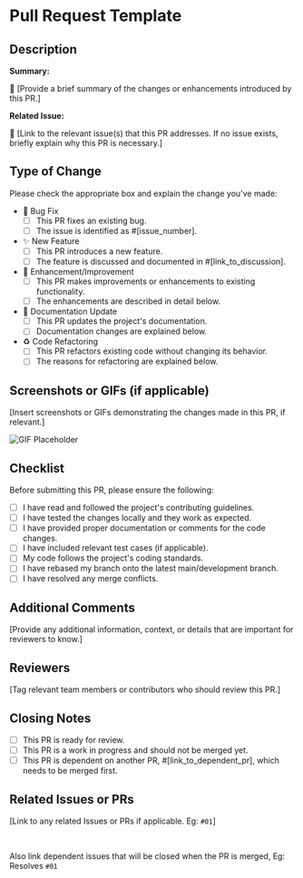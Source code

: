 # Pull Request Template

## Description

**Summary:**

🚀 [Provide a brief summary of the changes or enhancements introduced by this PR.]

**Related Issue:**

🔗 [Link to the relevant issue(s) that this PR addresses. If no issue exists, briefly explain why this PR is necessary.]

## Type of Change

Please check the appropriate box and explain the change you've made:

- 🐛 Bug Fix
  - [ ] This PR fixes an existing bug.
  - [ ] The issue is identified as #[issue_number].

- ✨ New Feature
  - [ ] This PR introduces a new feature.
  - [ ] The feature is discussed and documented in #[link_to_discussion].

- 🚀 Enhancement/Improvement
  - [ ] This PR makes improvements or enhancements to existing functionality.
  - [ ] The enhancements are described in detail below.

- 📝 Documentation Update
  - [ ] This PR updates the project's documentation.
  - [ ] Documentation changes are explained below.

- ♻️ Code Refactoring
  - [ ] This PR refactors existing code without changing its behavior.
  - [ ] The reasons for refactoring are explained below.

## Screenshots or GIFs (if applicable)

[Insert screenshots or GIFs demonstrating the changes made in this PR, if relevant.]

<!-- Replace with your GIF URL -->
![GIF Placeholder](https://via.placeholder.com/300) 

## Checklist

Before submitting this PR, please ensure the following:

- [ ] I have read and followed the project's contributing guidelines.
- [ ] I have tested the changes locally and they work as expected.
- [ ] I have provided proper documentation or comments for the code changes.
- [ ] I have included relevant test cases (if applicable).
- [ ] My code follows the project's coding standards.
- [ ] I have rebased my branch onto the latest main/development branch.
- [ ] I have resolved any merge conflicts.

## Additional Comments

[Provide any additional information, context, or details that are important for reviewers to know.]

## Reviewers

[Tag relevant team members or contributors who should review this PR.]

## Closing Notes

- [ ] This PR is ready for review.
- [ ] This PR is a work in progress and should not be merged yet.
- [ ] This PR is dependent on another PR, #[link_to_dependent_pr], which needs to be merged first.

## Related Issues or PRs

[Link to any related Issues or PRs if applicable. Eg: `#01`]

<br>

Also link dependent issues that will be closed when the PR is merged, Eg: Resolves `#01`
